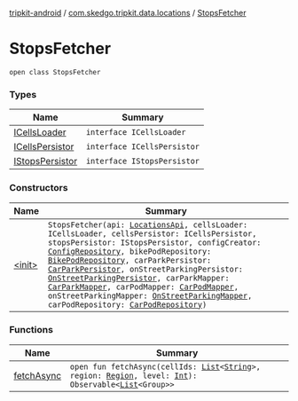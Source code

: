[tripkit-android](../../index.md) / [com.skedgo.tripkit.data.locations](../index.md) / [StopsFetcher](./index.md)

# StopsFetcher

`open class StopsFetcher`

### Types

| Name | Summary |
|---|---|
| [ICellsLoader](-i-cells-loader/index.md) | `interface ICellsLoader` |
| [ICellsPersistor](-i-cells-persistor/index.md) | `interface ICellsPersistor` |
| [IStopsPersistor](-i-stops-persistor/index.md) | `interface IStopsPersistor` |

### Constructors

| Name | Summary |
|---|---|
| [&lt;init&gt;](-init-.md) | `StopsFetcher(api: `[`LocationsApi`](../-locations-api/index.md)`, cellsLoader: ICellsLoader, cellsPersistor: ICellsPersistor, stopsPersistor: IStopsPersistor, configCreator: `[`ConfigRepository`](../../com.skedgo.tripkit.agenda/-config-repository/index.md)`, bikePodRepository: `[`BikePodRepository`](../../com.skedgo.tripkit.data.database.locations.bikepods/-bike-pod-repository/index.md)`, carParkPersistor: `[`CarParkPersistor`](../../com.skedgo.tripkit.data.database.locations.carparks/-car-park-persistor/index.md)`, onStreetParkingPersistor: `[`OnStreetParkingPersistor`](../../com.skedgo.tripkit.data.database.locations.onstreetparking/-on-street-parking-persistor/index.md)`, carParkMapper: `[`CarParkMapper`](../../com.skedgo.tripkit.data.database.locations.carparks/-car-park-mapper/index.md)`, carPodMapper: `[`CarPodMapper`](../../com.skedgo.tripkit.data.database.locations.carpods/-car-pod-mapper/index.md)`, onStreetParkingMapper: `[`OnStreetParkingMapper`](../../com.skedgo.tripkit.data.database.locations.onstreetparking/-on-street-parking-mapper/index.md)`, carPodRepository: `[`CarPodRepository`](../../com.skedgo.tripkit.data.database.locations.carpods/-car-pod-repository/index.md)`)` |

### Functions

| Name | Summary |
|---|---|
| [fetchAsync](fetch-async.md) | `open fun fetchAsync(cellIds: `[`List`](https://kotlinlang.org/api/latest/jvm/stdlib/kotlin.collections/-list/index.html)`<`[`String`](https://kotlinlang.org/api/latest/jvm/stdlib/kotlin/-string/index.html)`>, region: `[`Region`](../../com.skedgo.tripkit.common.model/-region/index.md)`, level: `[`Int`](https://kotlinlang.org/api/latest/jvm/stdlib/kotlin/-int/index.html)`): Observable<`[`List`](https://kotlinlang.org/api/latest/jvm/stdlib/kotlin.collections/-list/index.html)`<Group>>` |
